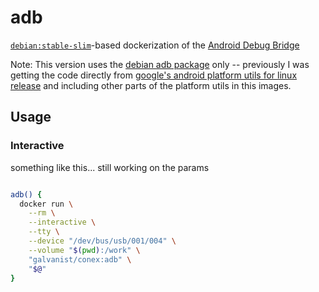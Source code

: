 # adb

[`debian:stable-slim`](https://hub.docker.com/_/debian/)-based dockerization of the [Android Debug Bridge](https://developer.android.com/studio/command-line/adb)

Note: This version uses the [debian adb package](https://packages.debian.org/buster/adb) only -- previously I was getting the code directly from [google's android platform utils for linux release](https://dl.google.com/android/repository/platform-tools-latest-linux.zip) and including other parts of the platform utils in this images.

## Usage

### Interactive

something like this... still working on the params

```sh

adb() {
  docker run \
    --rm \
    --interactive \
    --tty \
    --device "/dev/bus/usb/001/004" \
    --volume "$(pwd):/work" \
    "galvanist/conex:adb" \
    "$@"
}

```
